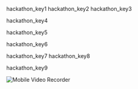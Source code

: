 hackathon_key1
hackathon_key2
hackathon_key3


hackathon_key4


hackathon_key5


hackathon_key6


hackathon_key7
hackathon_key8


hackathon_key9



![Mobile Video Recorder](assets/mobile-stand-record-video.jpg)

